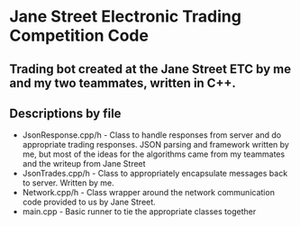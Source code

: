 # Jane Street Electronic Trading Competition Code
## Trading bot created at the Jane Street ETC by me and my two teammates, written in C++.

## Descriptions by file
* JsonResponse.cpp/h - Class to handle responses from server and do appropriate trading responses. JSON parsing and framework written by me, but most of the ideas for the algorithms came from my teammates and the writeup from Jane Street
* JsonTrades.cpp/h - Class to appropriately encapsulate messages back to server. Written by me.
* Network.cpp/h - Class wrapper around the network communication code provided to us by Jane Street.
* main.cpp - Basic runner to tie the appropriate classes together
 
